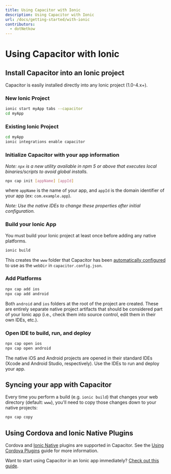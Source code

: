```yaml
---
title: Using Capacitor with Ionic
description: Using Capacitor with Ionic
url: /docs/getting-started/with-ionic
contributors:
  - dotNetkow
---
```


# Using Capacitor with Ionic

## Install Capacitor into an Ionic project
Capacitor is easily installed directly into any Ionic project (1.0-4.x+).

### New Ionic Project

```bash
ionic start myApp tabs --capacitor
cd myApp
```

### Existing Ionic Project

```bash
cd myApp
ionic integrations enable capacitor
```

### Initialize Capacitor with your app information

*Note: `npx` is a new utility available in npm 5 or above that executes local binaries/scripts to avoid global installs.*

```bash
npx cap init [appName] [appId]
```

where `appName` is the name of your app, and `appId` is the domain identifier of your app (ex: `com.example.app`).

*Note: Use the native IDEs to change these properties after initial configuration.*

### Build your Ionic App

You must build your Ionic project at least once before adding any native platforms.

```bash
ionic build
```

This creates the `www` folder that Capacitor has been [automatically configured](/docs/basics/configuring-your-app) to use as the `webDir` in `capacitor.config.json`.

### Add Platforms

```bash
npx cap add ios
npx cap add android
```

Both `android` and `ios` folders at the root of the project are created. These are entirely separate native project artifacts that should be considered part of your Ionic app (i.e., check them into source control, edit them in their own IDEs, etc.).

### Open IDE to build, run, and deploy

```bash
npx cap open ios
npx cap open android
```

The native iOS and Android projects are opened in their standard IDEs (Xcode and Android Studio, respectively). Use the IDEs to run and deploy your app.

## Syncing your app with Capacitor

Every time you perform a build (e.g. `ionic build`) that changes your web directory (default: `www`), you'll need to copy those changes down to your native projects:

```bash
npx cap copy
```

## Using Cordova and Ionic Native Plugins

Cordova and [Ionic Native](https://ionicframework.com/docs/native/) plugins are supported in Capacitor. See the [Using Cordova Plugins](/docs/cordova/using-cordova-plugins) guide for more information.

Want to start using Capacitor in an Ionic app immediately? [Check out this guide](/docs/guides/ionic-framework-app).
